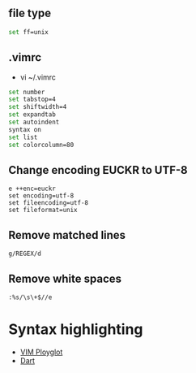 ## file type
```bash
set ff=unix
```

## .vimrc
- vi ~/.vimrc

```bash
set number
set tabstop=4
set shiftwidth=4
set expandtab
set autoindent
syntax on
set list
set colorcolumn=80
```

## Change encoding EUCKR to UTF-8
```
e ++enc=euckr
set encoding=utf-8
set fileencoding=utf-8
set fileformat=unix
```

## Remove matched lines

```
g/REGEX/d
```

## Remove white spaces

```
:%s/\s\+$//e
```

# Syntax highlighting

- [VIM Ployglot](https://github.com/sheerun/vim-polyglot)
- [Dart](https://github.com/dart-lang/dart-vim-plugin)
